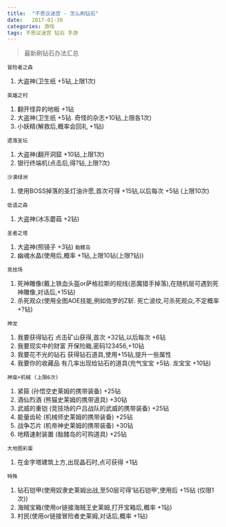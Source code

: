 ```yaml
---
title:  "不思议迷宫 - 怎么刷钻石"
date:   2017-01-30
categories: 游戏
tags: 不思议迷宫 钻石 手游
---
```


>最新刷钻石办法汇总

`冒险者之森`
1. 大盗神(卫生纸 +5钻,上限1次)

`英雄之村`
1. 翻开怪异的地板 +1钻
2. 大盗神(卫生纸 +5钻. 奇怪的杂志+10钻,上限各1次)
3. 小妖精(解救后,概率会回礼 +1钻)

`遗落圣坛`
1. 大盗神(翻开洞窟 +10钻,上限1次)
2. 银行终端机(点击后,得?钻,上限?次)

`沙漠绿洲`
1. 使用BOSS掉落的圣灯油许愿,首次可得   +15钻,以后每次 +5钻 (上限10次)

`低语之森`
1. 大盗神(冰冻蘑菇 +2钻)

`圣者之塔`
1. 大盗神(照镜子 +3钻)
`骷髅岛`
1. 幽魂水晶(使用后,概率 +1钻,上限10钻(上限?钻))

`竞技场`
1. 死神雕像(戴上铁血头盔or萨格拉斯的视线(恶魔猎手掉落),在随机层可遇到死神雕像,对话后,+15钻)
2. 杀死观众(使用全图AOE技能,例如佐罗的Z斩. 死亡波纹,可杀死观众,不定概率 +?钻)

`神龙`
1. 我要获得钻石 点击矿山获得,首次 +32钻,以后每次 +6钻
2. 我要现实中的财富 开保险箱,密码123456,+10钻
3. 我要花不光的钻石 获得钻石道具,使用+15钻,提升一些属性
4. 我要你的收藏品 有几率出现给钻石的道具(充气宝宝 +5钻. 龙宝宝 +10钻)

`神龛+机械 (上限6次)`
1. 紧箍 (孙悟空史莱姆的携带装备) +25钻
2. 酒仙烈酒 (熊猫史莱姆的携带道具) +30钻
3. 武威的重铠 (竞技场的户吕战队的武威的携带装备) +25钻
4. 能量齿轮 (机械师史莱姆的携带装备) +25钻
5. 战争芯片 (机帝神史莱姆的携带装备) +30钻
6. 地精速射装置 (骷髅岛的可购道具) +25钻

`大地图彩蛋`
1. 在金字塔建筑上方,出现晶石时,点可获得 +1钻

`特殊`
1. 钻石铠甲(使用奴隶史莱姆出战,至50层可得‘钻石铠甲’,使用后 +15钻 (仅限1次))
2. 海贼宝箱(使用or链接海贼王史莱姆,打开宝箱后,概率 +1钻)
3. 村民(使用or链接冒险者史莱姆,对话后,概率 +1钻)




